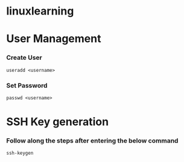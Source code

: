 # linuxlearning

# User Management
### Create User
`useradd <username>`
### Set Password
`passwd <username>`


# SSH Key generation
### Follow along the steps after entering the below command
`ssh-keygen`
